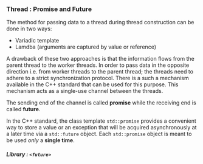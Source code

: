 ### Thread : Promise and Future

The method for passing data to a thread during thread construction can be done in two ways:
- Variadic template
- Lamdba (arguments are captured by value or reference)

A drawback of these two approaches is that the information flows from the parent thread to the worker threads. In order to pass data in the opposite direction i.e. from worker threads to the parent thread; the threads need to adhere to a strict synchronization protocol. There is a such a mechanism available in the C++ standard that can be used for this purpose. This mechanism acts as a single-use channel between the threads.

The sending end of the channel is called __promise__ while the receiving end is called __future__.

In the C++ standard, the class template `std::promise` provides a convenient way to store a value or an exception that will be acquired asynchronously at a later time via a `std::future` object. Each `std::promise` object is meant to be used _only_ a __single time__.

##### Library : `<future>`
